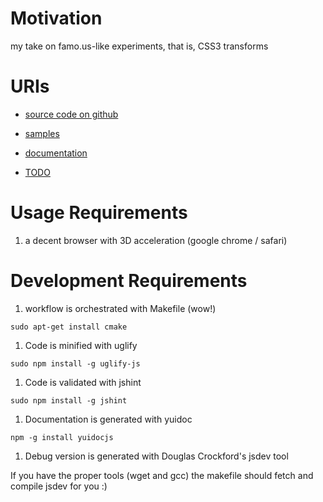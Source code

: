 # Motivation

my take on famo.us-like experiments, that is, CSS3 transforms



# URIs

* [source code on github](http://github.com/josepedrodias/div3d)

* [samples](http://josepedrodias.github.com/div3d/index.html)

* [documentation](http://josepedrodias.github.com/div3d/docs/)

* [TODO](http://josepedrodias.github.com/div3d/TODO.md)



# Usage Requirements

1. a decent browser with 3D acceleration (google chrome / safari)



# Development Requirements

1. workflow is orchestrated with Makefile (wow!)

```
sudo apt-get install cmake
```


1. Code is minified with uglify

```
sudo npm install -g uglify-js
```


1. Code is validated with jshint

```
sudo npm install -g jshint
```


1. Documentation is generated with yuidoc

```
npm -g install yuidocjs
```



1. Debug version is generated with Douglas Crockford's jsdev tool

If you have the proper tools (wget and gcc) the makefile should fetch and compile jsdev for you :)
